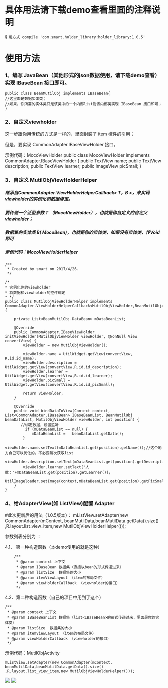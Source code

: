 # 具体用法请下载demo查看里面的注释说明
    引用方式 compile 'com.smart.holder_library:holder_library:1.0.5'


# 使用方法
### 1、编写 JavaBean（其他形式的json数据使用，请下载demo查看）实现 IBaseBean 接口即可。

	public class BeanMutilObj implements IBaseBean{
	//这里面是数据实体类；
	//如果，你所需的实体类只是该类中的一个内部list则该内部类实现 IBaseBean 接口即可；
    }

### 2、自定义viewholder

 这一步跟你用传统的方式是一样的，里面封装了 item 控件的引用；

   但是，要实现 CommonAdapter.IBaseViewHolder 接口。

   示例代码：MocoViewHolder
    public class MocoViewHolder implements CommonAdapter.IBaseViewHolder {
        public TextView name;
        public TextView description;
        public TextView learner;
        public ImageView picSmall;
    }

### 3、自定义 MutilObjViewHolderHelper

#####  继承自CommonAdapter.ViewHolderHelperCallback< T，B >，来实现 viewholder的实例化和数据绑定。

#####   要传递一个泛型参数 T （MocoViewHolder），也就是你自定义的自定义viewholder；

#####   数据集的实体类 B( MocoBean)，也就是你的实体类，如果没有实体类，传Void即可

#####   示例代码：MocoViewHolderHelper

	/**
	 * Created by smart on 2017/4/26.
	 */

	/*
	* 实例化你的viewholder
	* 将数据和viewholder的控件绑定
	* */
	public class MutilObjViewHolderHelper implements CommonAdapter.ViewHolderHelperCallback<MutilObjViewHolder,BeanMutilObj> {

	    private List<BeanMutilObj.DataBean> mDataBeanList;

	    @Override
	    public CommonAdapter.IBaseViewHolder initViewHolder(MutilObjViewHolder viewHolder, @NonNull View convertView) {
	        viewHolder = new MutilObjViewHolder();

	        viewHolder.name = UtilWidget.getView(convertView, R.id.id_name);
	        viewHolder.description = UtilWidget.getView(convertView,R.id.id_description);
	        viewHolder.learner = UtilWidget.getView(convertView,R.id.id_learner);
	        viewHolder.picSmall = UtilWidget.getView(convertView,R.id.id_picSmall);

	        return viewHolder;
	    }

	    @Override
	    public void bindDataToView(Context context, List<CommonAdapter.IBaseBean> IBaseBeanList, BeanMutilObj beanDataList, MutilObjViewHolder viewHolder, int position) {
	       //绑定数据，设置监听
	         if (mDataBeanList == null) {
	            mDataBeanList =   beanDataList.getData();
	        }
	        viewHolder.name.setText(mDataBeanList.get(position).getName());//这个地方自己可以优化的，不必要每次获取list
	        viewHolder.description.setText(mDataBeanList.get(position).getDescription());
	        viewHolder.learner.setText("人数："+mDataBeanList.get(position).getLearner());
	        UtilImageloader.setImage(context,mDataBeanList.get(position).getPicSmall(),viewHolder.picSmall);
	    }
	}



### 4、给AdapterView(如 ListView)配置 Adapter

#此次更新后的用法（1.0.5版本）：
 	 mListView.setAdapter(new CommonAdapter(mContext, beanMutilData,beanMutilData.getData().size() ,R.layout.list_view_item,new MutilObjViewHolderHelper()));

参数列表分别为 ：

4.1、 第一种构造函数（本demo使用的就是这种）

        /**
         * @param context 上下文
         * @param IBaseBean 数据集（直接以bean的形式传递过来）
         * @param listSize  数据集的大小
         * @param itemViewLayout （item的布局文件）
         * @param viewHolderCallback （viewholder的接口）
         */

4.2、第二种构造函数（自己的项目中用到了这个）

    /**
     * @param context 上下文
     * @param IBaseBeanList 数据集（list<IBaseBean>的形式传递过来，里面是你的实体类）
     * @param listSize  数据集的大小
     * @param itemViewLayout （item的布局文件）
     * @param viewHolderCallback （viewholder的接口）
     */


示例代码：MutilObjActivity

    mListView.setAdapter(new CommonAdapter(mContext, beanMutilData,beanMutilData.getData().size() ,R.layout.list_view_item,new MutilObjViewHolderHelper()));

![](https://github.com/xubinbin1024/CommonAdapter/blob/master/img/list.png)
![](https://github.com/xubinbin1024/CommonAdapter/blob/master/img/grid.png)
